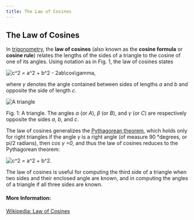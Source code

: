 ```yaml
---
title: The Law of Cosines
---
```

## The Law of Cosines

In [trigonometry](https://en.wikipedia.org/wiki/Law_of_cosines), the **law of cosines** (also known as the **cosine formula** or **cosine rule**) relates the lengths of the sides of a triangle to the cosine of one of its angles. Using notation as in Fig. 1, the law of cosines states

<img src="https://latex.codecogs.com/gif.latex?c^2&space;=&space;a^2&space;&plus;&space;b^2&space;-&space;2ab\cos\gamma," title="c^2 = a^2 + b^2 - 2ab\cos\gamma," />

where *γ* denotes the angle contained between sides of lengths *a* and *b* and opposite the side of length *c*.

<img src="https://upload.wikimedia.org/wikipedia/commons/thumb/4/49/Triangle_with_notations_2.svg/200px-Triangle_with_notations_2.svg.png"
title="A triangle" />

Fig. 1: A triangle. The angles *α* (or *A*), *β* (or *B*), and *γ* (or *C*) are respectively opposite the sides *a*, *b*, and *c*.

The law of cosines generalizes the [Pythagorean theorem](https://en.wikipedia.org/wiki/Pythagorean_theorem), which holds only for right triangles if the angle *γ* is a right angle (of measure 90 °degrees, or pi/2 radians), then *cos γ =0*, and thus the law of cosines reduces to the Pythagorean theorem:

<img src="https://latex.codecogs.com/gif.latex?c^2&space;=&space;a^2&space;&plus;&space;b^2." title="c^2 = a^2 + b^2." />

The law of cosines is useful for computing the third side of a triangle when two sides and their enclosed angle are known, and in computing the angles of a triangle if all three sides are known.

#### More Information:
<!-- Please add any articles you think might be helpful to read before writing the article -->
[Wikipedia: Law of Cosines](https://en.wikipedia.org/wiki/Law_of_cosines)

